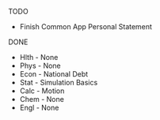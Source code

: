 TODO
- Finish Common App Personal Statement

DONE
- Hlth - None
- Phys - None
- Econ - National Debt
- Stat - Simulation Basics
- Calc - Motion
- Chem - None
- Engl - None

